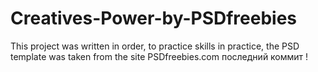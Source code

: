 # Creatives-Power-by-PSDfreebies
This project was written in order, to practice skills in practice, the PSD template was taken from the site PSDfreebies.com последний коммит !
